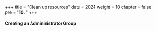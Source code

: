 +++
title = "Clean up resources"
date = 2024
weight = 10
chapter = false
pre = "<b>10. </b>"
+++

#### Creating an Admininistrator Group

